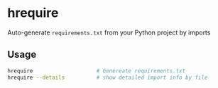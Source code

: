 # hrequire
Auto-generate `requirements.txt` from your Python project by imports

## Usage
```bash
hrequire                    # Genereate requirements.txt
hrequire --details          # show detailed import info by file
```
